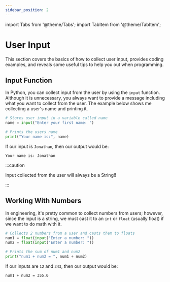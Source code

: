 ```yaml
---
sidebar_position: 2
---
```


import Tabs from '@theme/Tabs';
import TabItem from '@theme/TabItem';

# User Input

This section covers the basics of how to collect user input, provides coding examples, and reveals some useful tips to help you out when programming.

## Input Function

In Python, you can collect input from the user by using the `input` function. Although it is unnecessary, you always want to provide a message including what you want to collect from the user. The example below shows me collecting a user's name and printing it.

<Tabs>
<TabItem value="Code" label="Code" default>

```python
# Stores user input in a variable called name
name = input("Enter your first name: ")

# Prints the users name
print("Your name is:", name)
```

</TabItem>
<TabItem value="Output" label="Output">

If our input is `Jonathan`, then our output would be:

```
Your name is: Jonathan
```

</TabItem>
</Tabs>

:::caution

Input collected from the user will always be a String!!

:::

## Working With Numbers

In engineering, it's pretty common to collect numbers from users; however, since the input is a string, we must cast it to an `int` or `float` (usually float) if we want to do math with it.

<Tabs>
<TabItem value="Code" label="Code" default>

```python
# Collects 2 numbers from a user and casts them to floats
num1 = float(input("Enter a number: "))
num2 = float(input("Enter a number: "))

# Prints the sum of num1 and num2
print("num1 + num2 = ", num1 + num2)
```

</TabItem>
<TabItem value="Output" label="Output">

If our inputs are `12` and `343`, then our output would be:

```
num1 + num2 = 355.0
```

</TabItem>
</Tabs>
